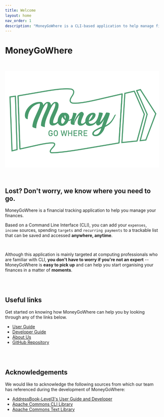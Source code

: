 ```yaml
---
title: Welcome
layout: home
nav_order: 1
description: "MoneyGoWhere is a CLI-based application to help manage finances."
---
```

# MoneyGoWhere

<br>
<p align="center"><img alt="icon" src="https://raw.githubusercontent.com/AY2223S1-CS2113T-W11-1/tp/master/docs/images/icon.png"></p>
<br>

## Lost? Don't worry, we know where you need to go.

MoneyGoWhere is a financial tracking application to help you manage your finances.

Based on a Command Line Interface (CLI), you can add your `expenses`, `income` sources, spending `targets` and `recurring payments` to a trackable list that can be saved and accessed **anywhere, anytime**.

<br>

Although this application is mainly targeted at computing professionals who are familiar with CLI, **you don't have to worry if you're not an expert** -- MoneyGoWhere is **easy to pick up** and can help you start organising your finances in a matter of **moments**.

<br>
<br>

## Useful links
Get started on knowing how MoneyGoWhere can help you by looking through any of the links below.
* [User Guide](docs/UserGuide.md)
* [Developer Guide](docs/DeveloperGuide.md)
* [About Us](docs/AboutUs.md)
* [GitHub Repository](https://github.com/AY2223S1-CS2113T-W11-1/tp)

<br>
<br>

## Acknowledgements

We would like to acknowledge the following sources from which our team has referenced during the development of MoneyGoWhere:
* [AddressBook-Level3's User Guide and Developer](https://se-education.org/addressbook-level3/)
* [Apache Commons CLI Library](https://commons.apache.org/proper/commons-cli/)
* [Apache Commons Text Library](https://commons.apache.org/proper/commons-text/)